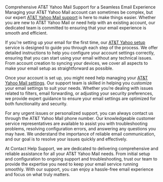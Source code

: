 Comprehensive AT&T Yahoo Mail Support for a Seamless Email Experience
Managing your AT&T Yahoo Mail account can sometimes be complex, but our expert [AT&T Yahoo Mail support](https://www.contacthelpsupport.com/att-yahoo-mail-support/) is here to make things easier. Whether you are new to AT&T Yahoo Mail or need help with an existing account, our dedicated team is committed to ensuring that your email experience is smooth and efficient.

If you're setting up your email for the first time, our [AT&T Yahoo setup](https://www.contacthelpsupport.com/att-yahoo-email-setup/) service is designed to guide you through each step of the process. We offer detailed instructions to help you configure your account settings correctly, ensuring that you can start using your email without any technical issues. From account creation to syncing your devices, we cover all aspects to make your email setup as straightforward as possible.

Once your account is set up, you might need help managing your [AT&T Yahoo Mail settings](https://www.contacthelpsupport.com/att-yahoo-mail-settings/). Our support team is skilled in helping you customize your email settings to suit your needs. Whether you’re dealing with issues related to filters, email forwarding, or adjusting your security preferences, we provide expert guidance to ensure your email settings are optimized for both functionality and security.

For any urgent issues or personalized support, you can always contact us through the AT&T Yahoo Mail phone number. Our knowledgeable customer service representatives are available to assist you with troubleshooting problems, resolving configuration errors, and answering any questions you may have. We understand the importance of reliable email communication, and our goal is to resolve your issues quickly and effectively.

At Contact Help Support, we are dedicated to delivering comprehensive and reliable assistance for all your AT&T Yahoo Mail needs. From initial setup and configuration to ongoing support and troubleshooting, trust our team to provide the expertise you need to keep your email service running smoothly. With our support, you can enjoy a hassle-free email experience and focus on what truly matters.